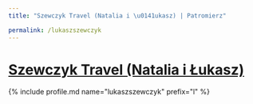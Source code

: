 ```yaml
---
title: "Szewczyk Travel (Natalia i \u0141ukasz) | Patromierz"

permalink: /lukaszszewczyk
---
```


# [Szewczyk Travel (Natalia i Łukasz)](https://patronite.pl/lukaszszewczyk)

{% include profile.md name="lukaszszewczyk" prefix="l" %}
